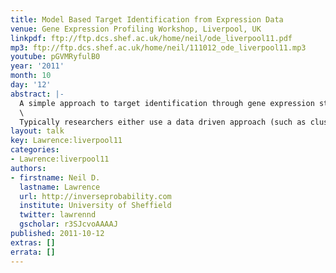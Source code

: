 ```yaml
---
title: Model Based Target Identification from Expression Data
venue: Gene Expression Profiling Workshop, Liverpool, UK
linkpdf: ftp://ftp.dcs.shef.ac.uk/home/neil/ode_liverpool11.pdf
mp3: ftp://ftp.dcs.shef.ac.uk/home/neil/111012_ode_liverpool11.mp3
youtube: pGVMRyfulB0
year: '2011'
month: 10
day: '12'
abstract: |-
  A simple approach to target identification through gene expression studies has been to cluster the expression profiles and look for coregulated genes within clusters. Within systems biology mechanistic models of gene expression are typically constructed through differential equations. mRNA’s production is taken to be proportional to transcription factor activity (with the proportionality given by the sensitivity) and the mRNA is assumed to decay at a particular rate. The assumption that coregulated genes have similar profiles is equivalent to assuming both the decay and the sensitivity are high.\
  \
  Typically researchers either use a data driven approach (such as clustering) or a model based approach (such as differential equations). In this talk we advocate hybrid techniques which have aspects of the mechanistic and data driven models. We combine simple differential equation models with Gaussian process priors to make probabilistic models with mechanistic underpinnings. We show applications in target identification from mRNA measurements.
layout: talk
key: Lawrence:liverpool11
categories:
- Lawrence:liverpool11
authors:
- firstname: Neil D.
  lastname: Lawrence
  url: http://inverseprobability.com
  institute: University of Sheffield
  twitter: lawrennd
  gscholar: r3SJcvoAAAAJ
published: 2011-10-12
extras: []
errata: []
---
```


